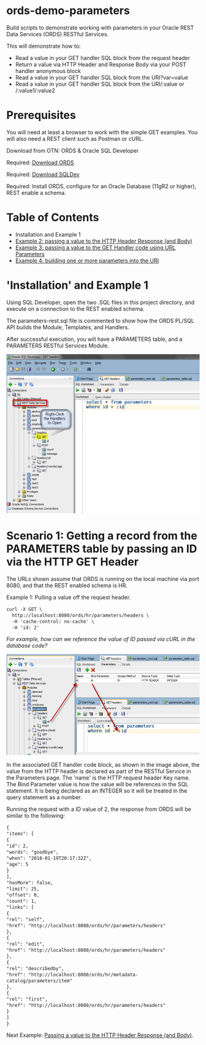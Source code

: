 # ords-demo-parameters
Build scripts to demonstrate working with parameters in your Oracle REST Data Services (ORDS) RESTful Services.

This will demonstrate how to:

- Read a value in your GET handler SQL block from the request header 
- Return a value via HTTP Header and Response Body via your POST handler anonymous block
- Read a value in your GET handler SQL block from the URI?var=value 
- Read a value in your GET handler SQL block from the URI/:value or /:value1/:value2




# Prerequisites

You will need at least a browser to work with the simple GET examples. You will also need a REST client such as Postman or cURL.

Download from OTN: ORDS & Oracle SQL Developer

Required: [Download ORDS](http://www.oracle.com/technetwork/developer-tools/rest-data-services/downloads/index.html)

Required: [Download SQLDev](http://www.oracle.com/technetwork/developer-tools/sql-developer/downloads/index.html)

Required: Install ORDS, configure for an Oracle Database (11gR2 or higher), REST enable a schema.

# Table of Contents

- Installation and Example 1
- [Example 2: passing a value to the HTTP Header Response (and Body)](Example2.md)
- [Example 3: passing a value to the GET Handler code using URL Parameters](Example3.md)
- [Example 4: building one or more parameters into the URI](Example4.md)



# 'Installation' and Example 1

Using SQL Developer, open the two .SQL files in this project directory, and execute on a connection to the REST enabled schema.

The parameters-rest.sql file is commented to show how the ORDS PL/SQL API builds the Module, Templates, and Handlers. 

After successful execution, you will have a PARAMETERS table, and a PARAMETERS RESTful Services Module.

![](rest-tree.png)

# Scenario 1: Getting a record from the PARAMETERS table by passing an ID via the HTTP GET Header 

The URLs shown assume that ORDS is running on the local machine via port 8080, and that the REST enabled schema is HR.

Example 1: Pulling a value off the request header.
  
```
curl -X GET \
  http://localhost:8080/ords/hr/parameters/headers \
  -H 'cache-control: no-cache' \
  -H 'id: 2' 
```

*For example, how can we reference the value of ID passed via cURL in the database code?*

![](parameter-name-bind.png)

In the associated GET handler code block, as shown in the image above, the value from the HTTP header is declared as part of the RESTful Service in the Parameters page. The 'name' is the HTTP request header Key name. The Bind Parameter value is how the value will be references in the SQL statement. It is being declared as an INTEGER so it will be treated in the query statement as a number. 

Running the request with a ID value of 2, the response from ORDS will be similar to the following:

    {
    "items": [
    {
    "id": 2,
    "words": "goodbye",
    "when": "2018-01-19T20:17:32Z",
    "age": 5
    }
    ],
    "hasMore": false,
    "limit": 25,
    "offset": 0,
    "count": 1,
    "links": [
    {
    "rel": "self",
    "href": "http://localhost:8080/ords/hr/parameters/headers"
    },
    {
    "rel": "edit",
    "href": "http://localhost:8080/ords/hr/parameters/headers"
    },
    {
    "rel": "describedby",
    "href": "http://localhost:8080/ords/hr/metadata-catalog/parameters/item"
    },
    {
    "rel": "first",
    "href": "http://localhost:8080/ords/hr/parameters/headers"
    }
    ]
    }

Next Example: [Passing a value to the HTTP Header Response (and Body)](Example2.md).
